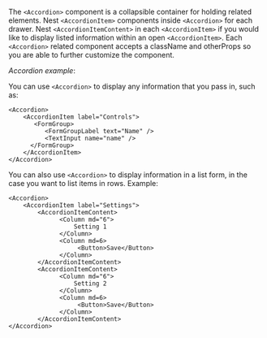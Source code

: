 The `<Accordion>` component is a collapsible container for holding related elements. Nest `<AccordionItem>` components inside `<Accordion>` for each drawer. Nest `<AccordionItemContent>` in each `<AccordionItem>` if you would like to display listed information within an open `<AccordionItem>`. Each `<Accordion>` related component accepts a className and otherProps so you are able to further customize the component.

*Accordion example*:

You can use `<Accordion>` to display any information that you pass in, such as:

```
<Accordion>
    <AccordionItem label="Controls">
       <FormGroup>
          <FormGroupLabel text="Name" />
          <TextInput name="name" />
      </FormGroup>
    </AccordionItem>
</Accordion>
```


You can also use `<Accordion>` to display information in a list form, in the case you want to list items in rows. Example:

```
<Accordion>
    <AccordionItem label="Settings">
        <AccordionItemContent>
              <Column md="6">
                  Setting 1
              </Column>
              <Column md=6>
                   <Button>Save</Button>
              </Column>
        </AccordionItemContent>
        <AccordionItemContent>
              <Column md="6">
                  Setting 2
              </Column>
              <Column md=6>
                   <Button>Save</Button>
              </Column>
        </AccordionItemContent>
</Accordion>

```
